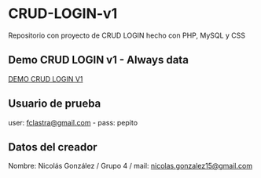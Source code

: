 # CRUD-LOGIN-v1
Repositorio con proyecto de CRUD LOGIN hecho con PHP, MySQL y CSS

## Demo CRUD LOGIN v1 - Always data
[DEMO CRUD LOGIN V1](https://ninophp.alwaysdata.net/crud-login/login.php)

## Usuario de prueba
user: fclastra@gmail.com - pass: pepito

## Datos del creador
Nombre: Nicolás González / Grupo 4 / mail: nicolas.gonzalez15@gmail.com
